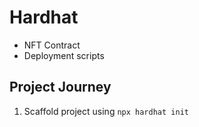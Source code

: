 # Hardhat

- NFT Contract
- Deployment scripts

## Project Journey

1. Scaffold project using `npx hardhat init`
